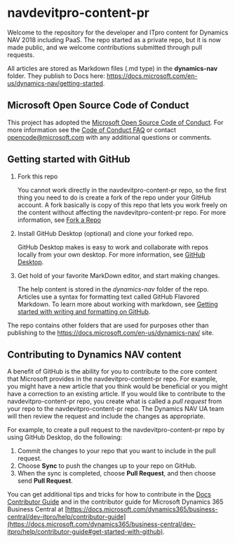 ﻿# navdevitpro-content-pr

Welcome to the repository for the developer and ITpro content for Dynamics NAV 2018 including PaaS. The repo started as a private repo, but it is now made public, and we welcome contributions submitted through pull requests.

All articles are stored as Markdown files (.md type) in the **dynamics-nav** folder. They publish to Docs here: https://docs.microsoft.com/en-us/dynamics-nav/getting-started.

## Microsoft Open Source Code of Conduct

This project has adopted the [Microsoft Open Source Code of Conduct](https://opensource.microsoft.com/codeofconduct/).
For more information see the [Code of Conduct FAQ](https://opensource.microsoft.com/codeofconduct/faq/) or contact [opencode@microsoft.com](mailto:opencode@microsoft.com) with any additional questions or comments.

## Getting started with GitHub

1. Fork this repo

    You cannot work directly in the navdevitpro-content-pr repo, so the first thing you need to do is create a fork of the repo under your GitHub account. A fork basically is copy of this repo that lets you work freely on the content without affecting the navdevitpro-content-pr repo. For more information, see [Fork a Repo](https://help.github.com/articles/fork-a-repo/)

2.  Install GitHub Desktop (optional) and clone your forked repo.

    GitHub Desktop makes is easy to work and collaborate with repos locally from your own desktop. For more information, see [GitHub Desktop](https://desktop.github.com/).   

2. Get hold of your favorite MarkDown editor, and start making changes.

    The help content is stored in the *dynamics-nav* folder of the repo. Articles use a syntax for formatting text called GitHub Flavored Markdown. To learn more about working with markdown, see [Getting started with writing and formatting on GitHub](https://help.github.com/articles/getting-started-with-writing-and-formatting-on-github/).

The repo contains other folders that are used for purposes other than publishing to the https://docs.microsoft.com/en-us/dynamics-nav/ site.

## Contributing to Dynamics NAV content

A benefit of GitHub is the ability for you to contribute to the core content that Microsoft provides in the navdevitpro-content-pr repo. For example, you might have a new article that you think would be beneficial or you might have a correction to an existing article. If you would like to contribute to the navdevitpro-content-pr repo, you create what is called a *pull request* from your repo to the navdevitpro-content-pr repo. The Dynamics NAV UA team will then review the request and include the changes as appropriate.

For example, to create a pull request to the navdevitpro-content-pr repo by using GitHub Desktop, do the following:

1.  Commit the changes to your repo that you want to include in the pull request.
2.  Choose **Sync** to push the changes up to your repo on GitHub.
3.  When the sync is completed, choose **Pull Request**, and then choose send **Pull Request**.

You can get additional tips and tricks for how to contribute in the [Docs Contributor Guide](https://docs.microsoft.com/contribute/) and in the contributor guide for Microsoft Dynamics 365 Business Central at [https://docs.microsoft.com/dynamics365/business-central/dev-itpro/help/contributor-guide](https://docs.microsoft.com/dynamics365/business-central/dev-itpro/help/contributor-guide#get-started-with-github).
